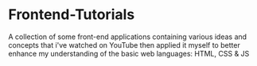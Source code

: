 # Frontend-Tutorials
A collection of some front-end applications containing various ideas and concepts that i've watched on YouTube then applied it myself to better enhance my understanding of the basic web languages: HTML, CSS &amp; JS
